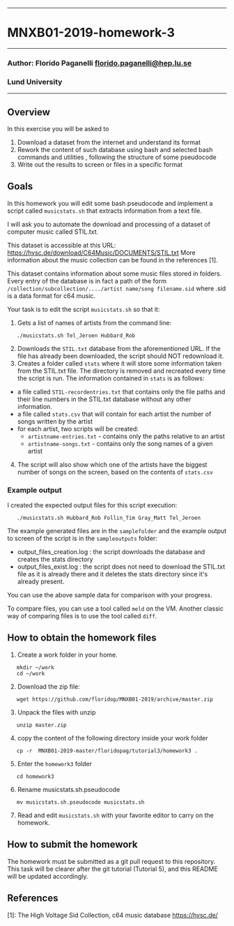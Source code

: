 --------------------------------------------------------
# MNXB01-2019-homework-3
--------------------------------------------------------
### Author: Florido Paganelli florido.paganelli@hep.lu.se
###         Lund University
--------------------------------------------------------

## Overview 

In this exercise you will be asked to

1) Download a dataset from the internet and understand its format
2) Rework the content of such database using bash and selected
   bash commands and utilities , following the structure of 
   some pseudocode
3) Write out the results to screen or files in a specific format

## Goals

In this homework you will edit some bash pseudocode and implement
a script called `musicstats.sh` that extracts information from a text file.

I will ask you to automate the download and processing of a dataset of
computer music called STIL.txt.

This dataset is accessible at this URL:
  <https://hvsc.de/download/C64Music/DOCUMENTS/STIL.txt>
More information about the music collection can be found in the references [1].

This dataset contains information about some music files stored in
folders. Every entry of the database is in fact a path of the form
`/collection/subcollection/..../artist name/song filename.sid`
where .sid is a data format for c64 music.

Your task is to edit the script `musicstats.sh` so that it:
1. Gets a list of names of artists from the command line:
```shell
   ./musicstats.sh Tel_Jeroen Hubbard_Rob
```
2. Downloads the `STIL.txt` database from the aforementioned URL. If the 
file has already been downloaded, the script should NOT redownload it.
3. Creates a folder called `stats` where it will store some information
taken from the STIL.txt file. The directory is removed and recreated
every time the script is run.
The information contained in `stats` is as follows:
  * a file called  `STIL-recordentries.txt` that contains only the file
    paths and their line numbers in the STIL.txt database without any 
    other information.
  * a file called `stats.csv` that will contain for each artist the number
    of songs written by the artist
  * for each artist, two scripts will be created:
    * `artistname-entries.txt` - contains only the paths relative to an artist
    * `artistname-songs.txt` - contains only the song names of a given artist
4. The script will also show which one of the artists have the biggest number
of songs on the screen, based on the contents of `stats.csv`
   
### Example output 
I created the expected output files for this script execution:
```shell
   ./musicstats.sh Hubbard_Rob Follin_Tim Gray_Matt Tel_Jeroen
```
The example generated files are in the `samplefolder` and the example 
output to screen of the script is in the `sampleoutputs` folder:
* output_files_creation.log  : the script downloads the database and creates the stats directory
* output_files_exist.log : the script does not need to download the STIL.txt file as it is already there  and it deletes the stats directory since it's already present.

You can use the above sample data for comparison with your progress.

To compare files, you can use a tool called `meld` on the VM.
Another classic way of comparing files is to use the tool called `diff`.

## How to obtain the homework files

1. Create a work folder in your home.
```shell
   mkdir ~/work
   cd ~/work
```

2. Download the zip file:
```shell
   wget https://github.com/floridop/MNXB01-2019/archive/master.zip
```
   
3. Unpack the files with unzip
```shell
   unzip master.zip
```

4. copy the content of the following directory inside your work folder
```shell
   cp -r  MNXB01-2019-master/floridopag/tutorial3/homework3 .
```

5. Enter the `homework3` folder
```shell
   cd homework3
```

6. Rename musicstats.sh.pseudocode
```shell
   mv musicstats.sh.pseudocode musicstats.sh
```

7. Read and edit `musicstats.sh` with your favorite editor to carry on 
the homework.


## How to submit the homework

The homework must be submitted as a git pull request to this repository.
This task will be clearer after the git tutorial (Tutorial 5), and this 
README will be updated accordingly. 

## References

[1]: The High Voltage Sid Collection, c64 music database
       <https://hvsc.de/>
